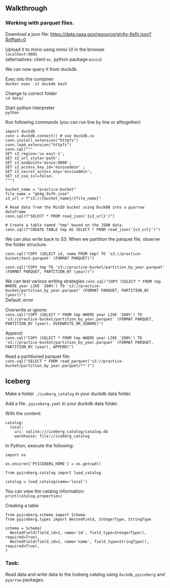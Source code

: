 
## Walkthrough

### Working with parquet files. 

Download a json file:
https://data.nasa.gov/resource/gh4g-9sfh.json?$offset=0

Upload it to minio using minio UI in the browser  
`localhost:9001`  
(alternatives: client `mc`, python package `minio`)  

We can now query it from duckdb. 

Exec into the container  
`docker exec -it duckdb bash`

Change to correct folder  
`cd data/`

Start python interpreter   
`python`

Run following commands (you can run line by line or alltogether)  
```
import duckdb
conn = duckdb.connect() # use duckdb.co
conn.install_extension("httpfs")
conn.load_extension("httpfs")
conn.sql("""
SET s3_region='us-east-1';
SET s3_url_style='path';
SET s3_endpoint='minio:9000';
SET s3_access_key_id='minioadmin' ;
SET s3_secret_access_key='minioadmin';
SET s3_use_ssl=false;
""")

bucket_name = "practice-bucket"
file_name = "gh4g-9sfh.json"
s3_url = f"s3://{bucket_name}/{file_name}"

# Read data from the MinIO bucket using DuckDB into a pyarrow dataframe
conn.sql(f"SELECT * FROM read_json('{s3_url}')")

# Create a table named "tmp" based on the JSON data.
conn.sql(f"CREATE TABLE tmp AS SELECT * FROM read_json('{s3_url}')")
``` 

We can also write back to S3. When we partition the parquet file, observe the folder structure.


`conn.sql("COPY (SELECT id, name FROM tmp) TO 's3://practice-bucket/test.parquet' (FORMAT PARQUET)")`

`conn.sql("COPY tmp TO 's3://practice-bucket/partition_by_year.parquet' (FORMAT PARQUET, PARTITION_BY (year))")`

We can test various writing strategies
`conn.sql("COPY (SELECT * FROM tmp WHERE year LIKE '200%') TO 's3://practice-bucket/partition_by_year.parquet' (FORMAT PARQUET, PARTITION_BY (year))")`  
Default: error

Overwrite or ignore:  
`conn.sql("COPY (SELECT * FROM tmp WHERE year LIKE '200%') TO 's3://practice-bucket/partition_by_year.parquet' (FORMAT PARQUET, PARTITION_BY (year), OVERWRITE_OR_IGNORE)")`

Append:  
`conn.sql("COPY (SELECT * FROM tmp WHERE year LIKE '200%') TO 's3://practice-bucket/partition_by_year.parquet' (FORMAT PARQUET, PARTITION_BY (year), APPEND)")`

Read a partitioned parquet file:  
`conn.sql("SELECT * FROM read_parquet('s3://practice-bucket/partition_by_year.parquet/**')")`


## Iceberg

Make a folder `./iceberg_catalog` in your duckdb data folder.  

Add a file `.pyiceberg.yaml` in your duckdb data folder. 

With the content:  
```
catalog:
  local:
    uri: sqlite:///iceberg_catalog/catalog.db
    warehouse: file://iceberg_catalog
```

In Python, execute the following:
```
import os

os.environ['PYICEBERG_HOME'] = os.getcwd()
```

```
from pyiceberg.catalog import load_catalog

catalog = load_catalog(name='local')
```

You can view the catalog information:  
`print(catalog.properties)`

Creating a table 
```
from pyiceberg.schema import Schema
from pyiceberg.types import NestedField, IntegerType, StringType

schema = Schema(
  NestedField(field_id=1, name='id', field_type=IntegerType(), required=True),
  NestedField(field_id=2, name='name', field_type=StringType(), required=True),
)
```

### Task:
Read data and write data to the Iceberg catalog using `duckdb`, `pyiceberg` and `pyarrow` packages.
